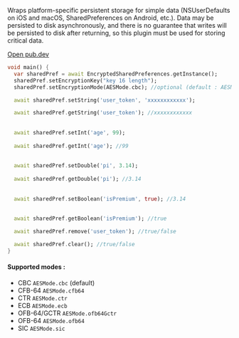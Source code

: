 Wraps platform-specific persistent storage for simple data (NSUserDefaults on iOS and macOS,
SharedPreferences on Android, etc.). Data may be persisted to disk asynchronously, and there is no
guarantee that writes will be persisted to disk after returning, so this plugin must be used for
storing critical data.

[Open pub.dev](https://pub.dev/packages/encrypt_shared_preferences)

```dart
void main() {
  var sharedPref = await EncryptedSharedPreferences.getInstance();
  sharedPref.setEncryptionKey("key 16 length");
  sharedPref.setEncryptionMode(AESMode.cbc); //optional (default : AESMode.cbc)

  await sharedPref.setString('user_token', 'xxxxxxxxxxxx');

  await sharedPref.getString('user_token'); //xxxxxxxxxxxx
  
  
  await sharedPref.setInt('age', 99);
  
  await sharedPref.getInt('age'); //99
  
  
  await sharedPref.setDouble('pi', 3.14);
  
  await sharedPref.getDouble('pi'); //3.14
  
  
  await sharedPref.setBoolean('isPremium', true); //3.14
  
  
  await sharedPref.getBoolean('isPremium'); //true

  await sharedPref.remove('user_token'); //true/false

  await sharedPref.clear(); //true/false
}

```

#### Supported modes :

- CBC `AESMode.cbc` (default)
- CFB-64 `AESMode.cfb64`
- CTR `AESMode.ctr`
- ECB `AESMode.ecb`
- OFB-64/GCTR `AESMode.ofb64Gctr`
- OFB-64 `AESMode.ofb64`
- SIC `AESMode.sic`
